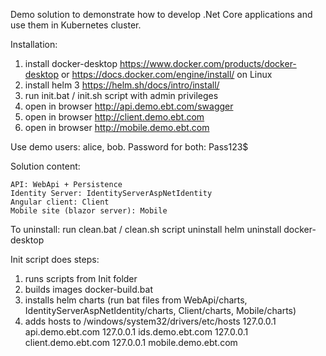 Demo solution to demonstrate how to develop .Net Core applications and use them in Kubernetes cluster.

Installation:
1. install docker-desktop https://www.docker.com/products/docker-desktop or https://docs.docker.com/engine/install/ on Linux
2. install helm 3 https://helm.sh/docs/intro/install/
3. run init.bat / init.sh script with admin privileges
4. open in browser http://api.demo.ebt.com/swagger
5. open in browser http://client.demo.ebt.com
6. open in browser http://mobile.demo.ebt.com

Use demo users: alice, bob. Password for both: Pass123$

Solution content:

	API: WebApi + Persistence
	Identity Server: IdentityServerAspNetIdentity
	Angular client: Client
	Mobile site (blazor server): Mobile

To uninstall:
	run clean.bat / clean.sh script
	uninstall helm
	uninstall docker-desktop

Init script does steps:
1. runs scripts from Init folder
2. builds images docker-build.bat
3. installs helm charts (run bat files from WebApi/charts, IdentityServerAspNetIdentity/charts, Client/charts, Mobile/charts)
4. adds hosts to /windows/system32/drivers/etc/hosts
	127.0.0.1 api.demo.ebt.com
	127.0.0.1 ids.demo.ebt.com
	127.0.0.1 client.demo.ebt.com
	127.0.0.1 mobile.demo.ebt.com
